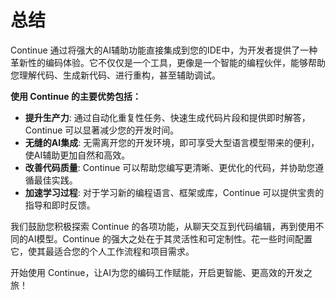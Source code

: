# 总结

Continue 通过将强大的AI辅助功能直接集成到您的IDE中，为开发者提供了一种革新性的编码体验。它不仅仅是一个工具，更像是一个智能的编程伙伴，能够帮助您理解代码、生成新代码、进行重构，甚至辅助调试。

**使用 Continue 的主要优势包括：**

*   **提升生产力**: 通过自动化重复性任务、快速生成代码片段和提供即时解答，Continue 可以显著减少您的开发时间。
*   **无缝的AI集成**: 无需离开您的开发环境，即可享受大型语言模型带来的便利，使AI辅助更加自然和高效。
*   **改善代码质量**: Continue 可以帮助您编写更清晰、更优化的代码，并协助您遵循最佳实践。
*   **加速学习过程**: 对于学习新的编程语言、框架或库，Continue 可以提供宝贵的指导和即时反馈。

我们鼓励您积极探索 Continue 的各项功能，从聊天交互到代码编辑，再到使用不同的AI模型。Continue 的强大之处在于其灵活性和可定制性。花一些时间配置它，使其最适合您的个人工作流程和项目需求。

开始使用 Continue，让AI为您的编码工作赋能，开启更智能、更高效的开发之旅！
